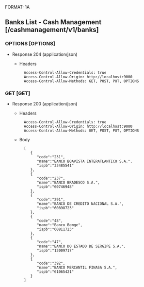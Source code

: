 FORMAT: 1A

## Banks List - Cash Management [/cashmanagement/v1/banks]

### OPTIONS [OPTIONS]

+ Response 204 (application/json)

  + Headers

          Access-Control-Allow-Credentials: true
          Access-Control-Allow-Origin: http://localhost:9000
          Access-Control-Allow-Methods: GET, POST, PUT, OPTIONS

### GET [GET]

+ Response 200 (application/json)

  + Headers

          Access-Control-Allow-Credentials: true
          Access-Control-Allow-Origin: http://localhost:9000
          Access-Control-Allow-Methods: GET, POST, PUT, OPTIONS


  + Body

          [
             {
                "code":"231",
                "name":"BANCO BOAVISTA INTERATLANTICO S.A.",
                "ispb":"33485541"
             },
             {
                "code":"237",
                "name":"BANCO BRADESCO S.A.",
                "ispb":"60746948"
             },
             {
                "code":"291",
                "name":"BANCO DE CREDITO NACIONAL S.A.",
                "ispb":"60898723"
             },
             {
                "code":"48",
                "name":"Banco Bemge",
                "ispb":"60811723"
             },
             {
                "code":"47",
                "name":"BANCO DO ESTADO DE SERGIPE S.A.",
                "ispb":"13009717"
             },
             {
                "code":"392",
                "name":"BANCO MERCANTIL FINASA S.A.",
                "ispb":"61065421"
             }
          ]
